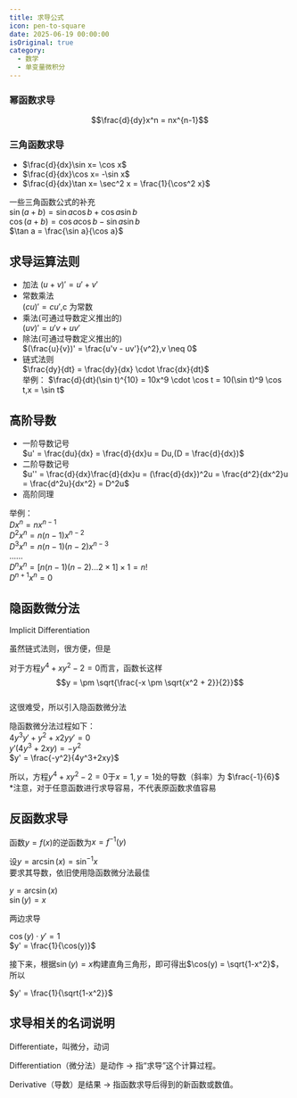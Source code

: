 ```yaml
---
title: 求导公式
icon: pen-to-square
date: 2025-06-19 00:00:00
isOriginal: true
category:
  - 数学
  - 单变量微积分
---
```


<!-- more -->

### 幂函数求导
$$\frac{d}{dy}x^n = nx^{n-1}$$

### 三角函数求导

* $\frac{d}{dx}\sin x= \cos x$
* $\frac{d}{dx}\cos x= -\sin x$  
* $\frac{d}{dx}\tan x= \sec^2 x = \frac{1}{\cos^2 x}$  

一些三角函数公式的补充  
$\sin(a+b) = \sin a \cos b + \cos a \sin b$  
$\cos(a+b) = \cos a \cos b - \sin a \sin b$  
$\tan a = \frac{\sin a}{\cos a}$



## 求导运算法则

* 加法
  $(u+v)' = u' + v'$
* 常数乘法  
  $(cu)' = cu'$,c 为常数  
* 乘法(可通过导数定义推出的)  
  $(uv)' = u'v + uv'$  
* 除法(可通过导数定义推出的)  
  $(\frac{u}{v})' = \frac{u'v - uv'}{v^2},v \neq 0$  
* 链式法则  
  $\frac{dy}{dt} = \frac{dy}{dx} \cdot \frac{dx}{dt}$  
  举例：
  $\frac{d}{dt}(\sin t)^{10} = 10x^9 \cdot \cos t = 10(\sin t)^9 \cos t,x = \sin t$  

## 高阶导数

* 一阶导数记号  
  $u' = \frac{du}{dx} = \frac{d}{dx}u = Du,(D = \frac{d}{dx})$   
* 二阶导数记号  
  $u'' = \frac{d}{dx}\frac{d}{dx}u = (\frac{d}{dx})^2u = \frac{d^2}{dx^2}u = \frac{d^2u}{dx^2} = D^2u$  
* 高阶同理

举例：  
$Dx^n = nx^{n-1}$  
$D^2x^n = n(n-1)x^{n-2}$  
$D^3x^n = n(n-1)(n-2)x^{n-3}$  
$......$  
$D^nx^n = [n(n-1)(n-2)...2 \times 1] \times 1 = n!$  
$D^{n+1}x^n = 0$  

## 隐函数微分法

Implicit Differentiation

虽然链式法则，很方便，但是

对于方程$y^4 + xy^2 -2 = 0$而言，函数长这样
$$y = \pm \sqrt{\frac{-x \pm \sqrt{x^2 + 2}}{2}}$$  
这很难受，所以引入隐函数微分法

隐函数微分法过程如下：  
$4y^3y' + y^2 + x2yy' = 0$  
$y'(4y^3+2xy) = -y^2$  
$y' = \frac{-y^2}{4y^3+2xy}$

所以，方程$y^4 + xy^2 -2 = 0$于$x = 1,y = 1$处的导数（斜率）为 $\frac{-1}{6}$  
*注意，对于任意函数进行求导容易，不代表原函数求值容易

## 反函数求导

函数$y = f(x)$的逆函数为$x = f^{-1}(y)$  

设$y = \arcsin(x) = \sin^{-1}x$  
要求其导数，依旧使用隐函数微分法最佳

$y = \arcsin (x)$  
$\sin(y) = x$  

两边求导

$\cos(y) \cdot y' = 1$  
$y' = \frac{1}{\cos(y)}$  

接下来，根据$\sin(y) = x$构建直角三角形，即可得出$\cos(y) = \sqrt{1-x^2}$，所以  

$y' = \frac{1}{\sqrt{1-x^2}}$  

## 求导相关的名词说明

Differentiate，叫微分，动词

Differentiation（微分法）是动作 → 指“求导”这个计算过程。

Derivative（导数）是结果 → 指函数求导后得到的新函数或数值。
